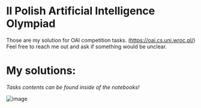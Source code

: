 # II Polish Artificial Intelligence Olympiad
Those are my solution for OAI competition tasks.
(https://oai.cs.uni.wroc.pl/)
Feel free to reach me out and ask if something would be unclear.

# My solutions:

*Tasks contents can be found inside of the notebooks!*

![image](https://github.com/user-attachments/assets/9c568442-ce21-4012-936f-8fcd3ba0fad7)
